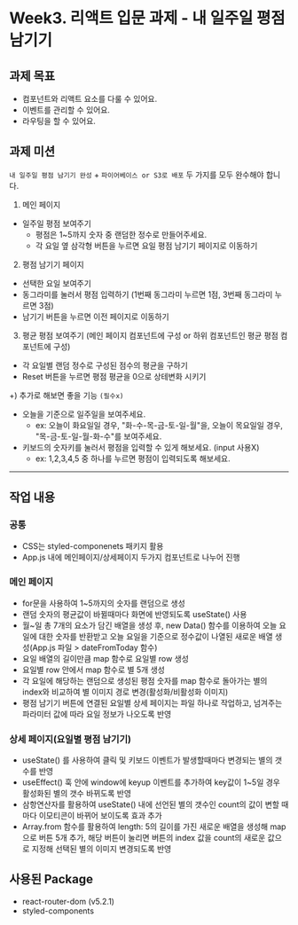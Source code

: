 # Week3. 리액트 입문 과제 - 내 일주일 평점 남기기

## 과제 목표
- 컴포넌트와 리액트 요소를 다룰 수 있어요.
- 이벤트를 관리할 수 있어요.
- 라우팅을 할 수 있어요.


## 과제 미션
`내 일주일 평점 남기기 완성` + `파이어베이스 or S3로 배포` 두 가지를 모두 완수해야 합니다.
1) 메인 페이지
  - 일주일 평점 보여주기
    - 평점은 1~5까지 숫자 중 랜덤한 정수로 만들어주세요.
    - 각 요일 옆 삼각형 버튼을 누르면 요일 평점 남기기 페이지로 이동하기
2) 평점 남기기 페이지
  - 선택한 요일 보여주기
  - 동그라미를 눌러서 평점 입력하기 (1번째 동그라미 누르면 1점, 3번째 동그라미 누르면 3점)
  - 남기기 버튼을 누르면 이전 페이지로 이동하기
3) 평균 평점 보여주기 (메인 페이지 컴포넌트에 구성 or 하위 컴포넌트인 평균 평점 컴포넌트에 구성)
  - 각 요일별 랜덤 정수로 구성된 점수의 평균을 구하기
  - Reset 버튼을 누르면 평점 평균을 0으로 상테변화 시키기


+) 추가로 해보면 좋을 기능 `(필수x)`
  - 오늘을 기준으로 일주일을 보여주세요.
    - ex: 오늘이 화요일일 경우, "화-수-목-금-토-일-월"을, 
          오늘이 목요일일 경우, "목-금-토-일-월-화-수"를 보여주세요.
  - 키보드의 숫자키를 눌러서 평점을 입력할 수 있게 해보세요. (input 사용X)
    - ex: 1,2,3,4,5 중 하나를 누르면 평점이 입력되도록 해보세요.
    
<hr>

## 작업 내용

### 공통
- CSS는 styled-componenets 패키지 활용
- App.js 내에 메인페이지/상세페이지 두가지 컴포넌트로 나누어 진행

### 메인 페이지
- for문을 사용하여 1~5까지의 숫자를 랜덤으로 생성
- 랜덤 숫자의 평균값이 바뀔때마다 화면에 반영되도록 useState() 사용
- 월~일 총 7개의 요소가 담긴 배열을 생성 후, new Data() 함수를 이용하여 오늘 요일에 대한 숫자를 반환받고
  오늘 요일을 기준으로 정수값이 나열된 새로운 배열 생성(App.js 파일 > dateFromToday 함수)
- 요일 배열의 길이만큼 map 함수로 요일별 row 생성
- 요일별 row 안에서 map 함수로 별 5개 생성
- 각 요일에 해당하는 랜덤으로 생성된 평점 숫자를 map 함수로 돌아가는 별의 index와 비교하여 별 이미지 경로 변경(활성화/비활성화 이미지)
- 평점 남기기 버튼에 연결된 요일별 상세 페이지는 파일 하나로 작업하고, 넘겨주는 파라미터 값에 따라 요일 정보가 나오도록 반영

### 상세 페이지(요일별 평점 남기기)
- useState() 를 사용하여 클릭 및 키보드 이벤트가 발생할때마다 변경되는 별의 갯수를 반영
- useEffect() 훅 안에 window에 keyup 이벤트를 추가하여 key값이 1~5일 경우 활성화된 별의 갯수 바뀌도록 반영
- 삼항연산자를 활용하여 useState() 내에 선언된 별의 갯수인 count의 값이 변할 때마다 이모티콘이 바뀌어 보이도록 효과 추가
- Array.from 함수를 활용하여 length: 5의 길이를 가진 새로운 배열을 생성해 map으로 버튼 5개 추가,
  해당 버튼이 눌리면 버튼의 index 값을 count의 새로운 값으로 지정해 선택된 별의 이미지 변경되도록 반영
  
  
## 사용된 Package
- react-router-dom (v5.2.1)
- styled-components
